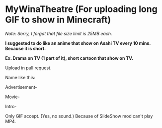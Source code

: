 # MyWinaTheatre (For uploading long GIF to show in Minecraft)

*Note: Sorry, I forgot that file size limit is 25MB each.*

**I suggested to do like an anime that show on Asahi TV every 10 mins. Because it is short.**

**Ex. Drama on TV (1 part of it), short cartoon that show on TV.**

Upload in pull request.

Name like this:

Advertisement-<name>

Movie-<name>

Intro-<name>

Only GIF accept. (Yes, no sound.)
Because of SlideShow mod can't play MP4.
